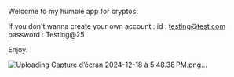 Welcome to my humble app for cryptos!

If you don't wanna create your own account :
id : testing@test.com
password : Testing@25

Enjoy.

![Uploading Capture d’écran 2024-12-18 à 5.48.38 PM.png…]()
